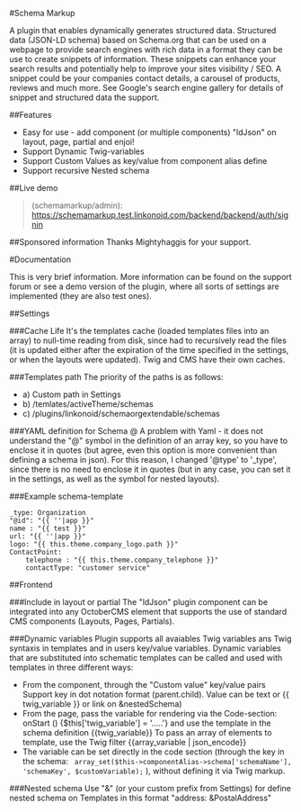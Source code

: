 #Schema Markup

A plugin that enables dynamically generates structured data.
Structured data (JSON-LD schema) based on Schema.org that can be used on a webpage to provide search engines with rich data in a format they can be use to create snippets of information. These snippets can enhance your search results and potentially help to improve your sites visibility / SEO.
A snippet could be your companies contact details, a carousel of products, reviews and much more.
See Google's search engine gallery for details of snippet and structured data the support.

##Features
- Easy for use - add component (or multiple components) "ldJson" on layout, page, partial and enjoi!
- Support Dynamic Twig-variables
- Support Custom Values as key/value from component alias define
- Support recursive Nested schema

##Live demo
>(schemamarkup/admin): https://schemamarkup.test.linkonoid.com/backend/backend/auth/signin


##Sponsored information
Thanks Mightyhaggis for your support.






#Documentation

This is very brief information. More information can be found on the support forum or see a demo version of the plugin, where all sorts of settings are implemented (they are also test ones).



##Settings

###Cache Life
It's the templates cache (loaded templates files into an array) to null-time reading from disk, since had to recursively read the files (it is updated either after the expiration of the time specified in the settings, or when the layouts were updated).
Twig and CMS have their own caches.


###Templates path
The priority of the paths is as follows:
- a) Custom path in Settings
- b) /temlates/activeTheme/schemas
- c) /plugins/linkonoid/schemaorgextendable/schemas

###YAML definition for Schema @
A problem with Yaml - it does not understand the "@" symbol in the definition of an array key, so you have to enclose it in quotes (but agree, even this option is more convenient than defining a schema in json).
For this reason, I changed '@type' to '_type', since there is no need to enclose it in quotes (but in any case, you can set it in the settings, as well as the symbol for nested layouts).


###Example schema-template

```
_type: Organization
"@id": "{{ ''|app }}"
name : "{{ test }}"
url: "{{ ''|app }}"
logo: "{{ this.theme.company_logo.path }}"
ContactPoint:
    telephone : "{{ this.theme.company_telephone }}"
    contactType: "customer service"

```


##Frontend


###Include in layout or partial
The "ldJson" plugin component can be integrated into any OctoberCMS element that supports the use of standard CMS components (Layouts, Pages, Partials).

###Dynamic variables
Plugin supports all avaiables Twig variables ans Twig syntaxis in templates and in users key/value variables.
Dynamic variables that are substituted into schematic templates can be called and used with templates in three different ways:
- From the component, through the "Custom value" key/value pairs 
Support key in dot notation format (parent.child). Value can be text or {{ twig_variable }} or link on &nestedSchema)
- From the page, pass the variable for rendering via the Code-section: onStart () {$this['twig_variable'] = '.....'} and use the template in the schema definition {{twig_variable}}
To pass an array of elements to template, use the Twig filter {{array_variable | json_encode}}
- The variable can be set directly in the code section (through the key in the schema: `` array_set($this->componentAlias->schema['schemaName'], 'schemaKey', $customVariable);`` ), without defining it via Twig markup.


###Nested schema
Use "&" (or your custom prefix from Settings) for define nested schema on Templates in this format "address: &PostalAddress"


